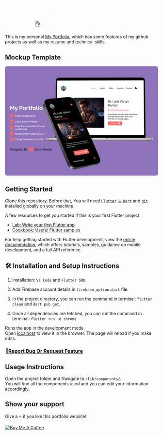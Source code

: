 <h1 align="center" style="color:#FFFFFF;font-weight:700;font-family: system-ui, -apple-system, BlinkMacSystemFont, 'Segoe UI', Roboto, Oxygen, Ubuntu, Cantarell, 'Open Sans', 'Helvetica Neue', sans-serif;">My Portfolio</h1>

<h3 style="color:#FFFFFF;font-weight:700;font-family: system-ui, -apple-system, BlinkMacSystemFont, 'Segoe UI', Roboto, Oxygen, Ubuntu, Cantarell, 'Open Sans', 'Helvetica Neue', sans-serif;">Hello folks! <img width="24px" height="24px" src="./images/hello_wave.gif" alt="Hello"></h3>

This is my personal <a href="https://myportfolio-a3703.web.app/"><span>My Portfolio</span></a>, which has some features of my github projects as well as my resume and technical skills.

## Mockup Template

<div align="center"> <img alt="Portfolio Mockup" src="./images/mockup_portfolio.png" /></div>

## Getting Started

Clone this repository. Before that, You will need [`Flutter & Dart`](https://docs.flutter.dev/get-started/install) and [`git`](https://git-scm.com/) installed globally on your machine.

A few resources to get you started if this is your first Flutter project:

- [Lab: Write your first Flutter app](https://docs.flutter.dev/get-started/codelab)
- [Cookbook: Useful Flutter samples](https://docs.flutter.dev/cookbook)

For help getting started with Flutter development, view the
[online documentation](https://docs.flutter.dev/), which offers tutorials,
samples, guidance on mobile development, and a full API reference.


## 🛠 Installation and Setup Instructions

1. Installation: `Vs Code` and `Flutter SDK`.

2. Add Firebase account details in `firebase_option.dart` file.

3. In the project directory, you can run the command in terminal: `flutter clean` and `dart pub get`.

4. Once all dependencies are fetched, you can run the command in terminal: `flutter run -d chrome`

Runs the app in the development mode.\
Open [localhost](http://localhost:3000) to view it in the browser. The page will reload if you make edits.

<h3>🔹<a href="https://github.com/SVarunKumarDev/my_portfolio/issues">Report Bug<span> Or </span>Request Feature</a></h3>

## Usage Instructions

Open the project folder and Navigate to `/lib/components/`. <br />
You will find all the components used and you can edit your information accordingly.

## Show your support

Give a ⭐ if you like this portfolio website!

<a href="https://github.com/SVarunKumarDev/my_portfolio"><img src="https://cdn.buymeacoffee.com/buttons/v2/default-violet.png" alt="Buy Me A Coffee" width="200px" height="56px"></img></a>